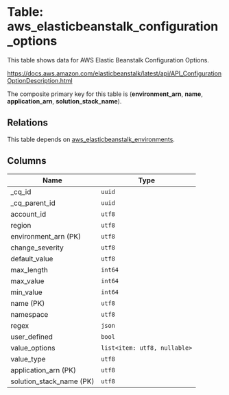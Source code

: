 # Table: aws_elasticbeanstalk_configuration_options

This table shows data for AWS Elastic Beanstalk Configuration Options.

https://docs.aws.amazon.com/elasticbeanstalk/latest/api/API_ConfigurationOptionDescription.html

The composite primary key for this table is (**environment_arn**, **name**, **application_arn**, **solution_stack_name**).

## Relations

This table depends on [aws_elasticbeanstalk_environments](aws_elasticbeanstalk_environments.md).

## Columns

| Name          | Type          |
| ------------- | ------------- |
|_cq_id|`uuid`|
|_cq_parent_id|`uuid`|
|account_id|`utf8`|
|region|`utf8`|
|environment_arn (PK)|`utf8`|
|change_severity|`utf8`|
|default_value|`utf8`|
|max_length|`int64`|
|max_value|`int64`|
|min_value|`int64`|
|name (PK)|`utf8`|
|namespace|`utf8`|
|regex|`json`|
|user_defined|`bool`|
|value_options|`list<item: utf8, nullable>`|
|value_type|`utf8`|
|application_arn (PK)|`utf8`|
|solution_stack_name (PK)|`utf8`|